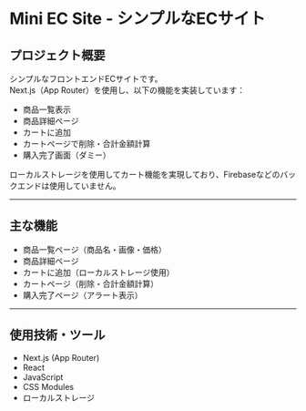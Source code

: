 # Mini EC Site - シンプルなECサイト

## プロジェクト概要

シンプルなフロントエンドECサイトです。  
Next.js（App Router）を使用し、以下の機能を実装しています：

- 商品一覧表示
- 商品詳細ページ
- カートに追加
- カートページで削除・合計金額計算
- 購入完了画面（ダミー）

ローカルストレージを使用してカート機能を実現しており、Firebaseなどのバックエンドは使用していません。

---

## 主な機能

- 商品一覧ページ（商品名・画像・価格）
- 商品詳細ページ
- カートに追加（ローカルストレージ使用）
- カートページ（削除・合計金額計算）
- 購入完了ページ（アラート表示）

---

## 使用技術・ツール

- Next.js (App Router)
- React
- JavaScript
- CSS Modules
- ローカルストレージ
